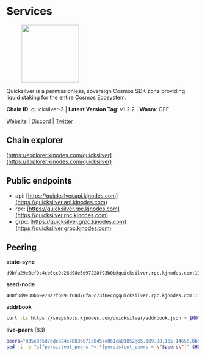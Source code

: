 # Services

<figure><img src="https://raw.githubusercontent.com/kj89/testnet_manuals/main/pingpub/logos/quicksilver.png" width="150" alt=""><figcaption></figcaption></figure>

Quicksilver is a permissionless, sovereign Cosmos SDK zone providing liquid staking for the entire Cosmos Ecosystem.

**Chain ID**: quicksilver-2 | **Latest Version Tag**: v1.2.2 | **Wasm**: OFF

[Website](https://quicksilver.zone) | [Discord](https://discord.gg/quicksilverprotocol) | [Twitter](https://twitter.com/quicksilverzone)




## Chain explorer
[https://explorer.kjnodes.com/quicksilver](https://explorer.kjnodes.com/quicksilver)

## Public endpoints

* api: [https://quicksilver.api.kjnodes.com](https://quicksilver.api.kjnodes.com)
* rpc: [https://quicksilver.rpc.kjnodes.com](https://quicksilver.rpc.kjnodes.com)
* grpc: [https://quicksilver.grpc.kjnodes.com](https://quicksilver.grpc.kjnodes.com)

## Peering

**state-sync**

```text
d9bfa29e0cf9c4ce0cc9c26d98e5d97228f93b0b@quicksilver.rpc.kjnodes.com:11656
```

**seed-node**

```text
400f3d9e30b69e78a7fb891f60d76fa3c73f0ecc@quicksilver.rpc.kjnodes.com:11659
```

**addrbook**
```bash
curl -Ls https://snapshots.kjnodes.com/quicksilver/addrbook.json > $HOME/.quicksilverd/config/addrbook.json
```

**live-peers** (83)
```bash
peers="d35e035d7ddca24c7b83667158457e061ca01852@65.109.88.155:14656,8b575bbadf6bacdae40cf97681f111f6b0eb3a91@65.108.206.57:11656,c83255ae59dc358a9b2cb908058e8affe46eaaff@65.108.193.249:2390,a1f5e0b68f36091d5fc8f30aba914b6c191f21fa@65.108.128.201:11156,06230bbaabb6c9c6223275b57d8e10fc609ae7ba@51.89.7.184:26633,d9bfa29e0cf9c4ce0cc9c26d98e5d97228f93b0b@65.109.88.38:11656,ee14b4bbeb436056952c8e4e7c84826dfb92143b@65.109.105.17:26656,4559f4c24037bfad4791b2a6d6d5c769a16cad53@65.109.92.79:15656,161f453c9ff27f3120ec5078f56b505316fbc720@65.108.6.45:61156,09f16a08fb0da3a20a7bc0212e3bc4645b04918c@65.21.142.30:28656,185f80586290dcd53db67ebc2da1e146e291bcd6@148.251.13.186:11156,6785dbb8a0138600e0e0faaa77baa375451b38bb@162.55.132.48:15620,3a5d0b97feb595375c24665dcf17d793be129e8b@51.89.155.2:28656,3308d9078fcca016fbd8dc8f3b19666326f41a6f@138.201.121.185:26672,d36921a835076f6d87889793eb05a83099617221@202.61.240.122:26666,8afd73dde0c073dd290092d8ffbcc48a61c94525@89.117.58.109:46656,063ff82334c29ab2ed5d9ddebd1953e7df984a58@35.198.192.234:26656,e64a4e480a2971c339fa06a58293e8e060082ad5@185.16.36.134:26656,4de2811fd20d33110daf62223975beccecbe55a0@15.235.114.195:26656,0a3860f9d3c27b34910fe8660240ae55699b55c2@84.244.95.245:26656,5e2b0913543b7e1e070e32326d5d901b456b2190@146.19.24.133:26656,0d92ed4e041916b60a5a2db934e259447d9a0479@65.108.13.185:27262,2de4190c0e42a04f4cfb962c76ea90bf179a0b84@95.216.46.251:26656,d9f4546f14e94f81c7766542548ee1776f9f66ce@65.108.238.203:43656,05241d21ff9e7c699bbdb4faa73da1860b6d8cd7@128.199.85.168:26656,c3ec2daba16e457ca5117079f34ff49e99e7572d@65.109.94.221:35656,679f56feb7f4f91d46a92d0eb474d1dc43466d18@213.239.215.59:29986,d22c450ef79e019dc702d9098ff09f02294e6dff@65.109.37.58:26656,9bd2b7e39fb0d823402f22c90e3000fdf3cd05bf@88.99.104.180:26656,5f0c0411e34e1c7d0b9c53749d90a923b5e8c625@65.21.133.125:35656,0a226e70ceb7a4123e66216d1ed83ef22ed8a187@185.119.118.118:2000,2309e82e7200ac8a81f1e1f57b3ee604a20af853@51.79.177.229:26667,c0beca70dbd3ef5bb433f7aa280d56d2a150bbd3@95.214.52.144:26656,e726816f42831689eab9378d5d577f1d06d25716@176.9.188.21:26656,271419d3eb3878c902ebb0064490ad702d9d067f@144.76.145.150:26656,51070ba609ede6d7eb334b8cf0ed585f2b1ab66b@135.181.76.99:26656,46a0c8717148c4a4aa86eaaa9727e7bc6bb8e70c@49.12.7.7:26656,61d96fee29a9615c208c4db72526d23b45094cb4@65.108.195.30:36656,ae353518e6009eb48d80ccf6a006a9644e9dd309@146.19.24.101:26656,9bd8172552086e445ae72386568ec6b452d6ef23@144.91.80.32:11656,e1b058e5cfa2b836ddaa496b10911da62dcf182e@138.201.8.248:26656,4fe29b9b138301ecc0906fe909a833952983d277@65.21.89.54:26654,83435bc3cbb0204188c666259ccebcd73ac33ec8@65.109.139.182:11656,e0604aa63b2b483bdb7f3ffba80a91803080bff8@62.171.183.214:26656,4aa6607f87ad0b458526d3405731e71553cf275c@219.100.163.35:26656,4a73a81a94c9cd7147a84c35c7ab7abec94093bd@204.93.241.110:27651,ebc272824924ea1a27ea3183dd0b9ba713494f83@195.3.220.136:27026,ee93bb021a0b3ba92129a95230619490fa12c024@164.68.125.243:36656,2c658378f5356e39ecea6947eb312f45a8ccfde1@142.132.199.211:26654,e4dbb1c6075822390aa23885750b306e1a54f9b0@5.161.101.185:26656,0865ef3e5a613f75f17a0092bd47e71d8c171124@51.222.44.116:15656,79b214369c8f52c2d33cf79fc1897677b24cf8cb@94.130.240.229:2000,bbb6a02a90ef98975525d9bd7137511e18edddc1@141.95.99.81:26656,daf13ad58753b30cae8080217167d48b5b5137b4@78.107.234.44:26656,ebafaa0d0087ecfc785b095d6a91a67a12eecd80@5.9.100.25:26656,0914b21ef0c3b325a82a37e58107d1271f201258@162.55.194.205:11656,a4f29a68180d1a1c931b50e2438a63b0d45d6915@89.58.48.229:26656,2020c09ef7542899a4c55b382013c469122186d6@51.195.88.136:15620,28ebd43e8c888ed069165fa035e101ae6fd7955e@139.162.191.246:26656,d6246909abf0c5e82f48ce6f623cba587b899e15@217.160.246.138:26656,765aa57477e21bf94d4c41dda643f297132a1178@51.195.234.250:26656,e8f43949897a5453433d411a867c7729d3924719@38.242.216.246:19656,5fe7dc208641e3e730867c49b396cc7e248969fc@88.208.34.134:26656,e09b47db9c221a9d064069befcc471d949d2c28d@45.14.135.159:15620,43b97f492bf47b455b7b275c396b1840f4eb336d@142.132.139.101:26656,ec076ff33f2986d064b78602e2ccd2c925bf761e@161.97.82.203:26256,94bc5b7db0eec4c0f647e8161fb94e3f3e48680c@195.3.220.153:26656,64112911cda67dd6566763c49bddadfee2631bd1@188.165.205.120:11656,dc6dc8f7c91e2011362b015af8562dced1d2d893@51.159.103.126:26656,3b3c0037090a1b5ef9f7ac58ff79f33dffdd188a@65.108.231.124:15656,b4bcce87121963e1e97619dc135f2eb1a9fd5dfc@88.198.32.17:36656,c8b01e6700d048b1aae34d76f5c56511b2a90ab1@57.128.133.24:26656,176d56747476b21d30e0b5ed356a5955bc5b9cab@141.95.65.73:11156,0307e98cceb81b5f075ee69f53c0032940dea98c@65.108.43.113:26656,89757803f40da51678451735445ad40d5b15e059@169.155.44.196:26656,a1688942f8e51e3a372bbf0123d4a0326377e5ba@54.37.129.164:48656,e3dd956ac4081ba42ae3d038edd6d80ddf092751@198.199.90.99:26656,e50848e299c7909245a9af690341ff27e21f7b69@65.109.87.88:56656,f73b2b887e7d1c01a3d753db359a0058e634e767@65.108.201.154:2090,cbc2c7a7cd39750abee0dcd5dd2832feddbde20e@50.21.173.76:26656,020f15d3a9408462b1f7b59252a58713f30fff81@81.0.218.193:11656,cf54c2540d0843f97edb568c3376ab1a1813fd69@34.243.106.129:26656,940c0dc153b0e344de6368d101a97fd4d9e69eff@38.242.150.63:25656"
sed -i -e "s|^persistent_peers *=.*|persistent_peers = \"$peers\"|" $HOME/.quicksilverd/config/config.toml
```
